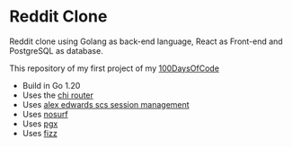 # Reddit Clone
Reddit clone using Golang as back-end language, React as Front-end and PostgreSQL as database.

This repository of my first project of my [100DaysOfCode](https://github.com/carlosclavijo/100-days-of-code)

- Build in Go 1.20
- Uses the [chi router](github.com/go-chi/chi)
- Uses [alex edwards scs session management](github.com/alexedwards/scs)
- Uses [nosurf](github.com/justinas)
- Uses [pgx](github.com/jackc/pgx/v4)
- Uses [fizz](github.com/gobuffalo/fizz)